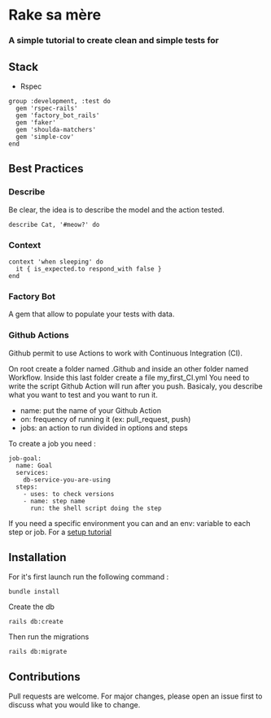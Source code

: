 # Rake sa mère
### A simple tutorial to create clean and simple tests for

## Stack

- Rspec

```
group :development, :test do
  gem 'rspec-rails'
  gem 'factory_bot_rails'
  gem 'faker'
  gem 'shoulda-matchers'
  gem 'simple-cov'
end
```

## Best Practices

### Describe

Be clear, the idea is to describe the model and the action tested.

```
describe Cat, '#meow?' do
```

### Context

```
context 'when sleeping' do
  it { is_expected.to respond_with false }
end
```

### Factory Bot

A gem that allow to populate your tests with data.


### Github Actions

Github permit to use Actions to work with Continuous Integration (CI).

On root create a folder named .Github and inside an other folder named Workflow.
Inside this last folder create a file my_first_CI.yml
You need to write the script Github Action will run after you push.
Basicaly, you describe what you want to test and you want to run it.

- name: put the name of your Github Action
- on: frequency of running it (ex: pull_request, push)
- jobs: an action to run divided in options and steps

To create a job you need :
```
job-goal:
  name: Goal
  services:
    db-service-you-are-using
  steps:
    - uses: to check versions
    - name: step name
      run: the shell script doing the step
```
If you need a specific environment you can and an env: variable to each step or job.
For a [setup tutorial](https://www.pibit.nl/github/actions/rails/postgres/rspec/tutorial/example/2019/09/23/github-actions-with-rails-postgres-and-rspec/)

## Installation

For it's first launch run the following command :

```
bundle install
```

Create the db

```
rails db:create
```
Then run the migrations

```
rails db:migrate
```

## Contributions

Pull requests are welcome. For major changes, please open an issue first to discuss what you would like to change.
